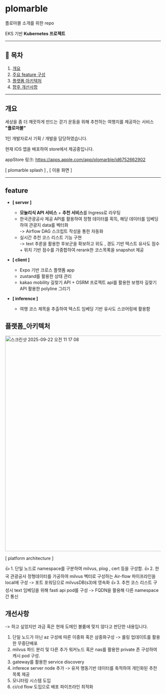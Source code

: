 # plomarble
플로마블 소개를 위한 repo

EKS 기반 **Kubernetes 프로젝트** 

---

## 📑 목차
1. [개요](#개요)
2. [주요 feature 구성](#feature)
3. [플랫폼 아키텍처](#플랫폼_아키텍처)
4. [향후 개선사항](#개선사항)


---

## 개요 


세상을 좀 더 깨끗하게 만드는 걷기 운동을 위해 추천하는 여행지를 제공하는 서비스 **"플로마블"**

1인 개발자로서 기획 / 개발을 담당하였습니다. 

현재 IOS 앱을 배포하여 store에서 제공중입니다.

appStore 링크: https://apps.apple.com/app/plomarble/id6752662902


[ plomarble splash ] ,  [ 이용 화면 ]

---

## feature

- **[ server ]**
  - **모놀리식 API 서비스** + **추천 서비스**를 Ingress로 라우팅
  - 한국관광공사 제공 API를 활용하여 정형 데이터를 획득, 해당 데이터를 임베딩하여 관광지 data를 벡터화 <br />
     -> Airflow DAG 스크립트 작성을 통한 자동화 <br />
  - 실시간 추천 코스 리스트 기능 구현 <br />
     -> text 추론을 활용한 후보군을 확보하고 위도 , 경도 기반 텍스트 유사도 점수 + 위치 기반 점수를 가중합하여 rerank한 코스목록을 snapshot 제공

- **[ client ]**
  - Expo 기반 크로스 플랫폼 app
  - zustand를 활용한 상태 관리
  - kakao mobility 길찾기 API + OSRM 프로젝트 api를 활용한 보행자 길찾기 API 활용한 polyline 그리기

- **[ inference ]**
  - 여행 코스 제목을 추출하여 텍스트 임베딩 기반 유사도 스코어링에 활용함



## 플랫폼_아키텍처

<img width="994" height="695" alt="스크린샷 2025-09-22 오전 11 17 08" src="https://github.com/user-attachments/assets/530c6823-9f07-455d-a79a-4ea7aa896fd5" />


[ platform architecture ]

👍 1. 단일 노드로 namespace를 구분하여 milvus, plog , cert 등을 구성함.
👍 2. 한국 관광공사 정형데이터를 가공하여 milvus 벡터로 구성하는 Air-flow 파이프라인을 local에 구성 -> 포트 포워딩으로 milvusDB(s3)에 영속화
👍 3. 추천 코스 리스트 구성시 text 임베딩을 위해 fasti api pod를 구성 -> FQDN을 활용해 다른 namespace간 통신

## 개선사항

-> 하고 싶었지만 과금 혹은 현재 도메인 볼륨에 맞지 않다고 판단한 내용입니다.

1. 단일 노드가 아닌 az 구성에 따른 이중화 혹은 삼중화구성 -> 롤링 업데이트를 활용한 무중단배포
2. milvus 파드 분리 및 다른 추가 워커노드 혹은 nas를 활용한 private 존 구성하여 캐시 pod 구성.
3. gateway를 활용한 service discovery
4. inferece server node 추가 -> 유저 행동기반 데이터를 축적하여 개인화된 추천 목록 제공 
5. 모니터링 시스템 도입
6. ci/cd flow 도입으로 배포 파이프라인 최적화
